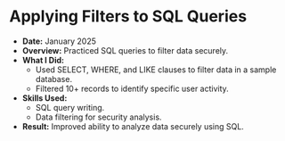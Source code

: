# Applying Filters to SQL Queries
- **Date:** January 2025
- **Overview:** Practiced SQL queries to filter data securely.
- **What I Did:**
  - Used SELECT, WHERE, and LIKE clauses to filter data in a sample database.
  - Filtered 10+ records to identify specific user activity.
- **Skills Used:**
  - SQL query writing.
  - Data filtering for security analysis.
- **Result:** Improved ability to analyze data securely using SQL.

